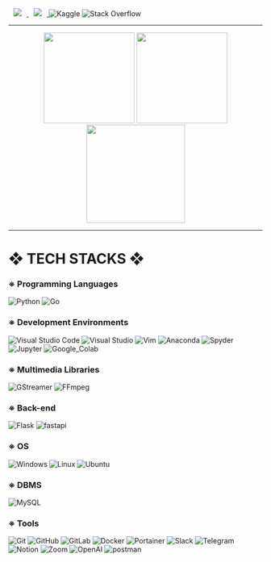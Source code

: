 

<div align=left>

  <a href="mailto:adam798973@gmail.com">
    <img 
        src="https://img.shields.io/badge/Gmail-d14836?style=for-the-badge&logo=Gmail&logoColor=white&link=mailto:adam798973@gmail.com"
        style="height : auto; margin-left : 10px; margin-right : 10px;"/>
</a>
<a href="https://LCGeon.github.io/">
    <img 
        src="https://img.shields.io/badge/blog-181717.svg?&style=for-the-badge&logo=GitHub&logoColor=white"
        style="height : auto; margin-left : 10px; margin-right : 10px;"/>
</a>

<a>
  <img alt="Kaggle" src="https://img.shields.io/badge/Kaggle-20BEFF.svg?&style=for-the-badge&logo=Kaggle&logoColor=white"/>
  <img alt="Stack Overflow" src="https://img.shields.io/badge/Stack%20Overflow-F58025.svg?&style=for-the-badge&logo=Stack%20Overflow&logoColor=white"/>
</a>

</div>

---

  
<div align="center">
  <img src="https://github-readme-stats.vercel.app/api?username=geon0430&show_icons=true&theme=highcontrast" style="height: 180px;">
  <img src="https://github-readme-stats.vercel.app/api/top-langs/?username=geon0430&langs_count=20&layout=compact&theme=highcontrast" style="height: 180px;">
</div>


<div align="center">
  <img height=195 src="http://mazassumnida.wtf/api/v2/generate_badge?boj=geon0430"/>
</div>





---

<div align=left><h1>❖ TECH STACKS ❖</h1></div>

<div align=left>
  <h3>※ Programming Languages </h3>
  <img alt="Python" src ="https://img.shields.io/badge/Python-3776AB.svg?&style=for-the-badge&logo=Python&logoColor=white"/>
  <img alt="Go" src ="https://img.shields.io/badge/Go-00ADD8.svg?&style=for-the-badge&logo=Go&logoColor=white"/>
  <br>
  
  <h3>※ Development Environments </h3>
  <img alt="Visual Studio Code" src="https://img.shields.io/badge/VScode-007ACC.svg?&style=for-the-badge&logo=Visual%20Studio%20Code&logoColor=white"/>
  <img alt="Visual Studio" src="https://img.shields.io/badge/Visual%20Studio-5C2D91.svg?&style=for-the-badge&logo=Visual%20Studio&logoColor=white"/>
  <img alt="Vim" src="https://img.shields.io/badge/Vim-019733.svg?&style=for-the-badge&logo=Vim&logoColor=white"/>
  <img alt="Anaconda" src="https://img.shields.io/badge/Anaconda-44A833.svg?&style=for-the-badge&logo=Anaconda&logoColor=white"/>
  <img alt="Spyder" src="https://img.shields.io/badge/Spyder-FF0000.svg?&style=for-the-badge&logo=Spyder%20IDE&logoColor=white"/>
  <img alt="Jupyter" src="https://img.shields.io/badge/Jupyter-F37626.svg?&style=for-the-badge&logo=Jupyter&logoColor=white"/>
  <img alt="Google_Colab" src="https://img.shields.io/badge/Colab-F9AB00.svg?&style=for-the-badge&logo=Google%20Colab&logoColor=white"/>
  <br>

  <h3>※ Multimedia Libraries </h3>
  <img alt="GStreamer" src="https://img.shields.io/badge/GStreamer-FF3131.svg?&style=for-the-badge&logo=GStreamer&logoColor=white"/>
  <img alt="FFmpeg" src="https://img.shields.io/badge/FFmpeg-007808.svg?&style=for-the-badge&logo=FFmpeg&logoColor=white"/>
  <br>
  
  <h3>※ Back-end </h3>
  <img alt="Flask" src="https://img.shields.io/badge/Flask-000000.svg?&style=for-the-badge&logo=Flask&logoColor=white"/>
  <img alt="fastapi" src="https://img.shields.io/badge/fastapi-009688.svg?&style=for-the-badge&logo=fastapi&logoColor=white"/>
  <br>
  
  <h3>※ OS </h3>
  <img alt="Windows" src="https://img.shields.io/badge/Windows-0078D6.svg?&style=for-the-badge&logo=Windows&logoColor=white"/>
  <img alt="Linux" src="https://img.shields.io/badge/Linux-FCC624.svg?&style=for-the-badge&logo=Linux&logoColor=black"/>
  <img alt="Ubuntu" src="https://img.shields.io/badge/Ubuntu-E95420.svg?&style=for-the-badge&logo=Ubuntu&logoColor=white"/> 
  <br>
  
  <h3>※ DBMS </h3>
  <img alt="MySQL" src="https://img.shields.io/badge/MySQL-4479A1.svg?&style=for-the-badge&logo=MySQL&logoColor=white"/>
  <br>
  
  <h3>※ Tools </h3>
  <img alt="Git" src="https://img.shields.io/badge/Git-F05032.svg?&style=for-the-badge&logo=Git&logoColor=white"/>
  <img alt="GitHub" src="https://img.shields.io/badge/GitHub-181717.svg?&style=for-the-badge&logo=GitHub&logoColor=white"/>
  <img alt="GitLab" src="https://img.shields.io/badge/GitLab-FC6D26.svg?&style=for-the-badge&logo=GitLab&logoColor=white"/>
  <img alt="Docker" src="https://img.shields.io/badge/Docker-2496ED.svg?&style=for-the-badge&logo=Docker&logoColor=white"/>
  <img alt="Portainer" src="https://img.shields.io/badge/Portainer-13BEF9.svg?&style=for-the-badge&logo=Portainer&logoColor=white"/>
  <img alt="Slack" src="https://img.shields.io/badge/Slack-4A154B.svg?&style=for-the-badge&logo=Slack&logoColor=white"/>
  <img alt="Telegram" src="https://img.shields.io/badge/Telegram-26A5E4.svg?&style=for-the-badge&logo=Telegram&logoColor=white"/>
  <img alt="Notion" src="https://img.shields.io/badge/Notion-000000.svg?&style=for-the-badge&logo=Notion&logoColor=white"/>
  <img alt="Zoom" src="https://img.shields.io/badge/Zoom-2D8CFF.svg?&style=for-the-badge&logo=Zoom&logoColor=white"/>
  <img alt="OpenAI" src="https://img.shields.io/badge/ChatGPT-412991.svg?&style=for-the-badge&logo=OpenAI&logoColor=white"/>
  <img alt="postman" src="https://img.shields.io/badge/postman-FF6C37.svg?&style=for-the-badge&logo=postman&logoColor=white"/>
  <br>
  
  <br>
</div>
